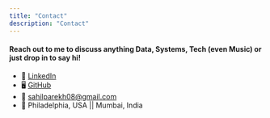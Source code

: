 ```yaml
---
title: "Contact"
description: "Contact"
---
```


#### Reach out to me to discuss anything Data, Systems, Tech (even Music) or just drop in to say hi!

- 💼 [LinkedIn](https://www.linkedin.com/in/parekh-sahil/)
- 🖥️ [GitHub](https://github.com/sahilparekh08)
- 📧 [sahilparekh08@gmail.com](mailto:sahilparekh08@gmail.com)
- 📍 Philadelphia, USA || Mumbai, India
